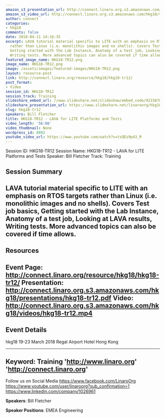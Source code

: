 ```yaml
---
amazon_s3_presentation_url: http://connect.linaro.org.s3.amazonaws.com/hkg18/presentations/hkg18-tr12.pdf
amazon_s3_video_url: http://connect.linaro.org.s3.amazonaws.com/hkg18/videos/hkg18-tr12.mp4
author: connect
categories:
- hkg18
comments: false
date: 2018-04-11 14:16:35
excerpt: LAVA tutorial material specific to LITE with an emphasis on RTOS targets
  rather than Linux (i.e. monolithic images and no shells). Covers Test job basics,
  Getting started with the Lab Instance, Anatomy of a test job, Looking at LAVA results,
  Writing tests. More advanced topics can also be covered if time allows.
featured_image_name: HKG18-TR12.png
image_name: HKG18-TR12.png
image: /assets/images/featured-images/HKG18-TR12.png
layout: resource-post
link: http://connect.linaro.org/resource/hkg18/hkg18-tr12/
post_format:
- Video
session_id: HKG18-TR12
session_track: Training
slideshare_embed_url: //www.slideshare.net/slideshow/embed_code/92158789
slideshare_presentation_url: https://www.slideshare.net/linaroorg/hkg18tr12-lava-for-lite-platforms-and-tests
slug: hkg18-tr12
speakers: Bill Fletcher
title: HKG18-TR12 - LAVA for LITE Platforms and Tests
video_length: '56:08'
video_thumbnail: None
wordpress_id: 8892
youtube_video_url: https://www.youtube.com/watch?v=tsQEz9p43_M
---
```


Session ID: HKG18-TR12
Session Name: HKG18-TR12 - LAVA for LITE Platforms and Tests
Speaker: Bill Fletcher
Track: Training


## Session Summary
LAVA tutorial material specific to LITE with an emphasis on RTOS targets rather than Linux (i.e. monolithic images and no shells). Covers Test job basics, Getting started with the Lab Instance, Anatomy of a test job, Looking at LAVA results, Writing tests. More advanced topics can also be covered if time allows.
---------------------------------------------------
## Resources
Event Page: http://connect.linaro.org/resource/hkg18/hkg18-tr12/
Presentation: http://connect.linaro.org.s3.amazonaws.com/hkg18/presentations/hkg18-tr12.pdf
Video: http://connect.linaro.org.s3.amazonaws.com/hkg18/videos/hkg18-tr12.mp4
 ---------------------------------------------------
## Event Details
hkg18
19-23 March 2018
Regal Airport Hotel Hong Kong

---------------------------------------------------
Keyword: Training
'http://www.linaro.org'
'http://connect.linaro.org'
---------------------------------------------------
Follow us on Social Media
https://www.facebook.com/LinaroOrg
https://www.youtube.com/user/linaroorg?sub_confirmation=1
https://www.linkedin.com/company/1026961

**Speakers**: Bill Fletcher

**Speaker Positions**: EMEA Engineering

